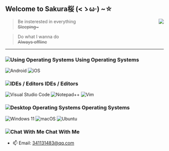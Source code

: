 ## Welcome to Sakura桜 (<ゝω·) ~☆

<img align="right" src="https://github-readme-stats.vercel.app/api?username=SakuraNotStupid&count_private=true&show_icons=true">

> Be insterested in everything\
> <s>Sleeping~</s>

> Do what I wanna do\
> <s>Always offline</s>

---
### ![](https://cdn.jsdelivr.net/gh/primer/octicons/icons/code-24.svg "Using Operating Systems") Using Operating Systems

![](https://img.shields.io/static/v1?style=for-the-badge&message=Android&color=eeeeee&logo=Android&logoColor=3ddb85&label= "Android")
![](https://img.shields.io/static/v1?style=for-the-badge&message=iOS&color=eeeeee&logo=iOS&logoColor=black&label= "iOS")

### ![](https://cdn.jsdelivr.net/gh/primer/octicons/icons/rocket-24.svg "IDEs / Editors") IDEs / Editors

![](https://img.shields.io/static/v1?style=for-the-badge&message=Visual%20Studio%20Code&color=eeeeee&logo=VisualStudioCode&logoColor=0078D6&label= "Visual Studio Code")
![](https://img.shields.io/static/v1?style=for-the-badge&message=Notepad%2B%2B&color=eeeeee&logo=Notepad%2B%2B&logoColor=90E59A&label= "Notepad++")
![](https://img.shields.io/static/v1?style=for-the-badge&message=vim&color=eeeeee&logo=vim&logoColor=000000&label= "Vim")

### ![](https://cdn.jsdelivr.net/gh/primer/octicons/icons/device-desktop-24.svg "Desktop Operating Systems") Operating Systems

![](https://img.shields.io/static/v1?style=for-the-badge&message=Windows%2011&color=eeeeee&logo=Windows&logoColor=0078D6&label= "Windows 11")
![](https://img.shields.io/static/v1?style=for-the-badge&message=macOS&color=eeeeee&logo=macOS&logoColor=black&label= "macOS")
![](https://img.shields.io/static/v1?style=for-the-badge&message=Ubuntu&color=eeeeee&logo=Ubuntu&logoColor=orange&label= "Ubuntu")



### ![](https://cdn.jsdelivr.net/gh/primer/octicons/icons/mail-24.svg "Chat With Me") Chat With Me
- 📫 Email: 341131483@qq.com
